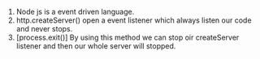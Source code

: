 1. Node js is a event driven language.
2. http.createServer() open a event listener which always listen our code and never stops.
3. [process.exit()] By using this method we can stop oir createServer listener and then our whole server will stopped.
